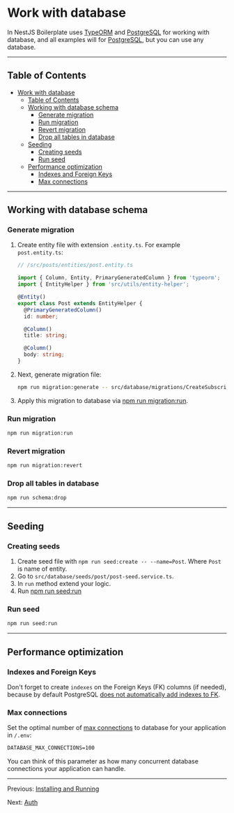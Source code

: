 # Work with database

In NestJS Boilerplate uses [TypeORM](https://www.npmjs.com/package/typeorm) and [PostgreSQL](https://www.postgresql.org/) for working with database, and all examples will for [PostgreSQL](https://www.postgresql.org/), but you can use any database.

---

## Table of Contents

- [Work with database](#work-with-database)
  - [Table of Contents](#table-of-contents)
  - [Working with database schema](#working-with-database-schema)
    - [Generate migration](#generate-migration)
    - [Run migration](#run-migration)
    - [Revert migration](#revert-migration)
    - [Drop all tables in database](#drop-all-tables-in-database)
  - [Seeding](#seeding)
    - [Creating seeds](#creating-seeds)
    - [Run seed](#run-seed)
  - [Performance optimization](#performance-optimization)
    - [Indexes and Foreign Keys](#indexes-and-foreign-keys)
    - [Max connections](#max-connections)

---

## Working with database schema

### Generate migration

1. Create entity file with extension `.entity.ts`. For example `post.entity.ts`:

    ```ts
    // /src/posts/entities/post.entity.ts

    import { Column, Entity, PrimaryGeneratedColumn } from 'typeorm';
    import { EntityHelper } from 'src/utils/entity-helper';

    @Entity()
    export class Post extends EntityHelper {
      @PrimaryGeneratedColumn()
      id: number;

      @Column()
      title: string;

      @Column()
      body: string;
    }
    ```

1. Next, generate migration file:

    ```bash
    npm run migration:generate -- src/database/migrations/CreateSubscriptionTable
    ```

1. Apply this migration to database via [npm run migration:run](#run-migration).

### Run migration

```bash
npm run migration:run
```

### Revert migration

```bash
npm run migration:revert
```

### Drop all tables in database

```bash
npm run schema:drop
```

---

## Seeding

### Creating seeds

1. Create seed file with `npm run seed:create -- --name=Post`. Where `Post` is name of entity.
1. Go to `src/database/seeds/post/post-seed.service.ts`.
1. In `run` method extend your logic.
1. Run [npm run seed:run](#run-seed)

### Run seed

```bash
npm run seed:run
```

---

## Performance optimization

### Indexes and Foreign Keys

Don't forget to create `indexes` on the Foreign Keys (FK) columns (if needed), because by default PostgreSQL [does not automatically add indexes to FK](https://stackoverflow.com/a/970605/18140714).

### Max connections

Set the optimal number of [max connections](https://node-postgres.com/apis/pool) to database for your application in `/.env`:

```txt
DATABASE_MAX_CONNECTIONS=100
```

You can think of this parameter as how many concurrent database connections your application can handle.

---

Previous: [Installing and Running](installing-and-running.md)

Next: [Auth](auth.md)
